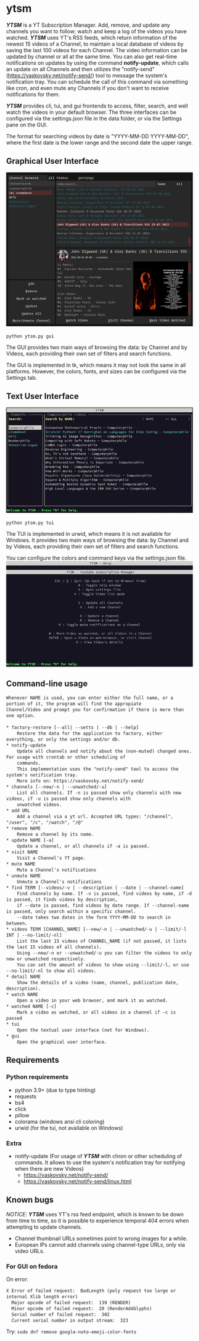 # ytsm
***YTSM*** is a YT Subscription Manager. Add, remove, and update any channels you want to follow; watch and keep a
log of the videos you have watched. ***YTSM*** uses YT's RSS feeds, which return information of the newest 15 videos of
a Channel, to maintain a local database of videos by saving the last 100 videos for each Channel. The video 
information can be updated by channel or all at the same time. You can also get real-time notifications on updates by
using the command **notify-update**, which calls an update on all Channels and then utilizes the "notify-send" 
(https://vaskovsky.net/notify-send/) tool to message the system's notification tray. You can schedule the call of this 
command via something like cron, and even mute any Channels if you don't want to receive notifications for them.

***YTSM*** provides cli, tui, and gui frontends to access, filter, search, and well watch the videos in your default browser. 
The three interfaces can be configured via the settings.json file in the data folder, or via the Settings pane on the GUI.

The format for searching videos by date is "YYYY-MM-DD YYYY-MM-DD", where the first date is the lower range and the second date 
the upper range.

## Graphical User Interface
![](https://github.com/tfari/ytsm/blob/main/images/gui-1.png)

`python ytsm.py gui`

The GUI provides two main ways of browsing the data: by Channel and by Videos, each providing their own set of filters
and search functions.

The GUI is implemented in tk, which means it may not look the same in all platforms. However, the colors, fonts, and 
sizes can be configured via the Settings tab.

## Text User Interface
![](https://github.com/tfari/ytsm/blob/main/images/tui-gif.gif)

`python ytsm.py tui`

The TUI is implemented in urwid, which means it is not available for Windows. It provides two main ways of browsing the
data: by Channel and by Videos, each providing their own set of filters and search functions.

You can configure the colors and command keys via the settings.json file.
![](https://github.com/tfari/ytsm/blob/main/images/tui-help.png)

## Command-line usage
```
Whenever NAME is used, you can enter either the full name, or a portion of it, the program will find the appropiate 
Channel/Video and prompt you for confirmation if there is more than one option.

* factory-restore [--all| --setts | --db | --help]
    Restore the data for the application to factory, either everything, or only the settings and/or db.
* notify-update
    Update all channels and notify about the (non-muted) changed ones. For usage with crontab or other scheduling of 
    commands. 
    This implementation uses the "notify-send" tool to access the system's notification tray.
    More info on: https://vaskovsky.net/notify-send/
* channels [--new/-n | --unwatched/-u]
    List all channels. If -n is passed show only channels with new videos, if -u is passed show only channels with 
    unwatched videos. 
* add URL 
    Add a channel via a yt url. Accepted URL types: "/channel", "/user", "/c", "/watch", "/@"
* remove NAME
    Remove a channel by its name.
* update NAME [-a]
    Update a channel, or all channels if -a is passed.
* visit NAME
    Visit a Channel's YT page.
* mute NAME
    Mute a Channel's notifications
* unmute NAME
    Unmute a Channel's notifications
* find TERM [--videos/-v | --description | --date | --channel-name]
    Find channels by name. If -v is passed, find videos by name, if -d is passed, it finds videos by description, 
    if --date is passed, find videos by date range. If --channel-name is passed, only search within a specific channel.
    --date takes two dates in the form YYYY-MM-DD to search in between.
* videos TERM [CHANNEL_NAME] [--new/-n | --unwatched/-u | --limit/-l INT | --no-limit/-nl]
    List the last 15 videos of CHANNEL_NAME (if not passed, it lists the last 15 videos of all channels).
    Using --new/-n or --unwatched/-u you can filter the videos to only new or unwatched respectively.
    You can set the amount of videos to show using --limit/-l, or use --no-limit/-nl to show all videos.
* detail NAME
    Show the details of a video (name, channel, publication date, description).
* watch NAME
    Open a video in your web browser, and mark it as watched.
* watched NAME [-c]
    Mark a video as watched, or all videos in a channel if -c is passed
* tui
    Open the textual user interface (not for Windows).
* gui
    Open the graphical user interface.
```

## Requirements
### Python requirements
* python 3.9+ (due to type hinting)
* requests
* bs4
* click
* pillow
* colorama (windows ansi cli coloring)
* urwid (for the tui, not available on Windows)

### Extra
* notify-update (For usage of ***YTSM*** with chron or other scheduling of commands. It allows to use the system's 
  notification tray for notifying when there are new Videos)
  * https://vaskovsky.net/notify-send/
  * https://vaskovsky.net/notify-send/linux.html


## Known bugs
_NOTICE_: ***YTSM*** uses YT's rss feed endpoint, which is known to be down from time to time, so it is possible to 
experience temporal 404 errors when attempting to update channels.

* Channel thumbnail URLs sometimes point to wrong images for a while.
* European IPs cannot add channels using channel-type URLs, only via video URLs.

### For GUI on fedora
On error: 
```
X Error of failed request:  BadLength (poly request too large or internal Xlib length error)
  Major opcode of failed request:  139 (RENDER)
  Minor opcode of failed request:  20 (RenderAddGlyphs)
  Serial number of failed request:  302
  Current serial number in output stream:  323
```
Try:
`sudo dnf remove google-noto-emoji-color-fonts`
